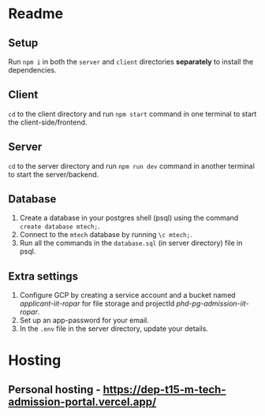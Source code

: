 # Readme

## Setup

Run `npm i` in both the `server` and `client` directories **separately** to install the dependencies.

## Client

`cd` to the client directory and run `npm start` command in one terminal to start the client-side/frontend.

## Server

`cd` to the server directory and run `npm run dev` command in another terminal to start the server/backend.

## Database

1. Create a database in your postgres shell (psql) using the command `create database mtech;`.
2. Connect to the `mtech` database by running `\c mtech;`.
3. Run all the commands in the `database.sql` (in server directory) file in psql.

## Extra settings

1. Configure GCP by creating a service account and a bucket named _applicant-iit-ropar_ for file storage and projectId _phd-pg-admission-iit-ropar_.
2. Set up an app-password for your email.
3. In the `.env` file in the server directory, update your details.


# Hosting
## Personal hosting - https://dep-t15-m-tech-admission-portal.vercel.app/
